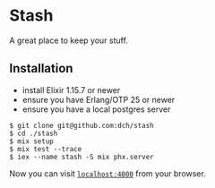 # Stash

A great place to keep your stuff.

## Installation

- install Elixir 1.15.7 or newer
- ensure you have Erlang/OTP 25 or newer
- ensure you have a local postgres server

```shell
$ git clone git@github.com:dch/stash
$ cd ./stash
$ mix setup
$ mix test --trace
$ iex --name stash -S mix phx.server
```

Now you can visit [`localhost:4000`](http://localhost:4000) from your browser.
